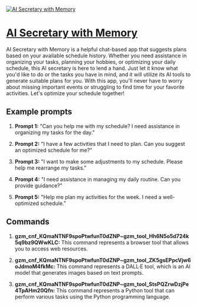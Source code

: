 [![AI Secretary with Memory](https://files.oaiusercontent.com/file-z0WZgxokZovMWLUmyCZrwiG5?se=2123-10-17T15%3A12%3A01Z&sp=r&sv=2021-08-06&sr=b&rscc=max-age%3D31536000%2C%20immutable&rscd=attachment%3B%20filename%3D6f0b67f1-ccfe-4061-bf6d-5b8a67d72b26.png&sig=OxIDaNQqM8s/Ms6zCyXWm/6g%2BAE98HqoEX16dYg%2B4Vk%3D)](https://chat.openai.com/g/g-Kc7CCglmn-ai-secretary-with-memory)

# [AI Secretary with Memory](https://chat.openai.com/g/g-Kc7CCglmn-ai-secretary-with-memory)

AI Secretary with Memory is a helpful chat-based app that suggests plans based on your available schedule history. Whether you need assistance in organizing your tasks, planning your hobbies, or optimizing your daily schedule, this AI secretary is here to lend a hand. Just let it know what you'd like to do or the tasks you have in mind, and it will utilize its AI tools to generate suitable plans for you. With this app, you'll never have to worry about missing important events or struggling to find time for your favorite activities. Let's optimize your schedule together!

## Example prompts

1. **Prompt 1:** "Can you help me with my schedule? I need assistance in organizing my tasks for the day."

2. **Prompt 2:** "I have a few activities that I need to plan. Can you suggest an optimized schedule for me?"

3. **Prompt 3:** "I want to make some adjustments to my schedule. Please help me rearrange my tasks."

4. **Prompt 4:** "I need assistance in managing my daily routine. Can you provide guidance?"

5. **Prompt 5:** "Help me plan my activities for the week. I need a well-optimized schedule."

## Commands

1. **gzm_cnf_KQmaNTNF9spoPtwfunT0dZNP~gzm_tool_Hh6N5o5d724k5q9bz9QWwKLC:** This command represents a browser tool that allows you to access web resources.

2. **gzm_cnf_KQmaNTNF9spoPtwfunT0dZNP~gzm_tool_ZK5gsEPpcVjw6oJdmoM4fkMc:** This command represents a DALL·E tool, which is an AI model that generates images based on text prompts.

3. **gzm_cnf_KQmaNTNF9spoPtwfunT0dZNP~gzm_tool_StsPQZrwDzjPe4TpAHm20Qfn:** This command represents a Python tool that can perform various tasks using the Python programming language.